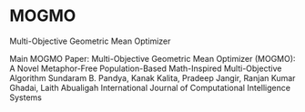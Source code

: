 # MOGMO
Multi-Objective Geometric Mean Optimizer

Main MOGMO Paper: 
Multi-Objective Geometric Mean Optimizer (MOGMO): A Novel Metaphor-Free Population-Based Math-Inspired Multi-Objective Algorithm
Sundaram B. Pandya, Kanak Kalita, Pradeep Jangir, Ranjan Kumar Ghadai, Laith Abualigah
International Journal of Computational Intelligence Systems
